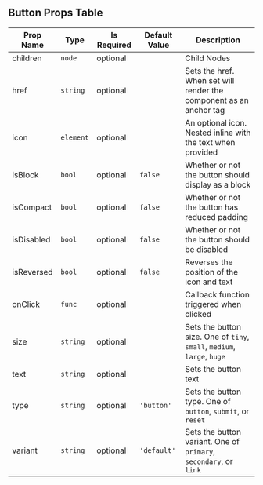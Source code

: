 ## Button Props Table
| Prop Name | Type | Is Required | Default Value | Description |
|-|-|-|-|-|
| children| `node`| optional| | Child Nodes|
| href| `string`| optional| | Sets the href. When set will render the component as an anchor tag|
| icon| `element`| optional| | An optional icon. Nested inline with the text when provided|
| isBlock| `bool`| optional| `false`| Whether or not the button should display as a block|
| isCompact| `bool`| optional| `false`| Whether or not the button has reduced padding|
| isDisabled| `bool`| optional| `false`| Whether or not the button should be disabled|
| isReversed| `bool`| optional| `false`| Reverses the position of the icon and text|
| onClick| `func`| optional| | Callback function triggered when clicked|
| size| `string`| optional| | Sets the button size. One of `tiny`, `small`, `medium`, `large`, `huge`|
| text| `string`| optional| | Sets the button text|
| type| `string`| optional| `'button'`| Sets the button type. One of `button`, `submit`, or `reset`|
| variant| `string`| optional| `'default'`| Sets the button variant. One of `primary`, `secondary`, or `link`|